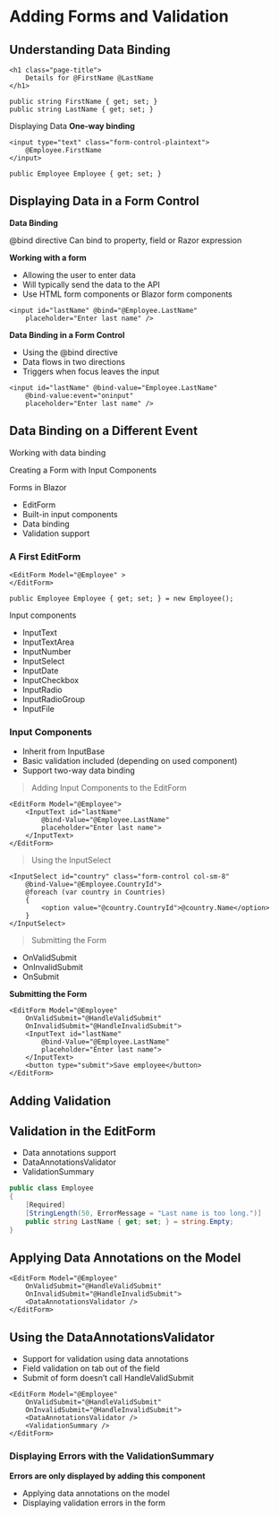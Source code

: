 # Adding Forms and Validation

## Understanding Data Binding

```razor
<h1 class="page-title">
    Details for @FirstName @LastName
</h1>

public string FirstName { get; set; }
public string LastName { get; set; }

```

Displaying Data 
**One-way binding**

```razor
<input type="text" class="form-control-plaintext">
    @Employee.FirstName
</input>

public Employee Employee { get; set; }

```

## Displaying Data in a Form Control

**Data Binding**

@bind directive
Can bind to property, field or Razor expression

**Working with a form**
- Allowing the user to enter data
- Will typically send the data to the API
- Use HTML form components or Blazor form components

```razor
<input id="lastName" @bind="@Employee.LastName" 
    placeholder="Enter last name" />
```

**Data Binding in a Form Control**
- Using the @bind directive
- Data flows in two directions
- Triggers when focus leaves the input

```razor
<input id="lastName" @bind-value="Employee.LastName" 
    @bind-value:event="oninput" 
    placeholder="Enter last name" />
```

## Data Binding on a Different Event

Working with data binding

Creating a Form with Input Components

Forms in Blazor

- EditForm
- Built-in input components
- Data binding
- Validation support

### A First EditForm
```razor
<EditForm Model="@Employee" >
</EditForm>

public Employee Employee { get; set; } = new Employee();

```

Input components

- InputText
- InputTextArea
- InputNumber
- InputSelect
- InputDate
- InputCheckbox
- InputRadio
- InputRadioGroup
- InputFile

### Input Components

- Inherit from InputBase
- Basic validation included (depending on used component) 
- Support two-way data binding

> Adding Input Components to the EditForm

```razor
<EditForm Model="@Employee">
    <InputText id="lastName" 
        @bind-Value="@Employee.LastName"
        placeholder="Enter last name">
    </InputText>
</EditForm>

```

> Using the InputSelect

```razor
<InputSelect id="country" class="form-control col-sm-8"
    @bind-Value="@Employee.CountryId">
    @foreach (var country in Countries)
    {
        <option value="@country.CountryId">@country.Name</option>
    }
</InputSelect>

```

> Submitting the Form

- OnValidSubmit 
- OnInvalidSubmit 
- OnSubmit
  
**Submitting the Form**
```razor
<EditForm Model="@Employee" 
    OnValidSubmit="@HandleValidSubmit" 
    OnInvalidSubmit="@HandleInvalidSubmit">
    <InputText id="lastName" 
        @bind-Value="@Employee.LastName"
        placeholder="Enter last name">
    </InputText>
    <button type="submit">Save employee</button>
</EditForm>
```

## Adding Validation

## Validation in the EditForm

- Data annotations support 
- DataAnnotationsValidator 
- ValidationSummary
  
```csharp
public class Employee
{
    [Required]
    [StringLength(50, ErrorMessage = "Last name is too long.")]
    public string LastName { get; set; } = string.Empty;
}

```

## Applying Data Annotations on the Model
```razor
<EditForm Model="@Employee" 
    OnValidSubmit="@HandleValidSubmit" 
    OnInvalidSubmit="@HandleInvalidSubmit">
    <DataAnnotationsValidator />
</EditForm>

```

## Using the DataAnnotationsValidator

- Support for validation using data annotations
- Field validation on tab out of the field
- Submit of form doesn’t call HandleValidSubmit
  
```razor
<EditForm Model="@Employee" 
    OnValidSubmit="@HandleValidSubmit" 
    OnInvalidSubmit="@HandleInvalidSubmit">
    <DataAnnotationsValidator />
    <ValidationSummary />
</EditForm>
```

### Displaying Errors with the ValidationSummary

**Errors are only displayed by adding this component**

- Applying data annotations on the model
- Displaying validation errors in the form
